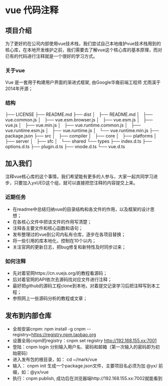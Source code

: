 # vue 代码注释

## 项目介绍
为了更好的在公司内部使用vue技术栈，我们尝试自己本地维护vue技术栈用到的核心库，在本地开发维护之前，我们需要去了解vue这个核心库的基本原理，而对已有的代码进行注释就是一个很好的学习方式。

### 关于vue
Vue 是一套用于构建用户界面的渐进式框架, 由Google华裔前端工程师 尤雨溪于2014年开源；

### 结构

├── LICENSE
├── README.md
├── dist
│   ├── README.md
│   ├── vue.common.js
│   ├── vue.esm.browser.js
│   ├── vue.esm.js
│   ├── vue.js
│   ├── vue.min.js
│   ├── vue.runtime.common.js
│   ├── vue.runtime.esm.js
│   ├── vue.runtime.js
│   └── vue.runtime.min.js
├── package.json
├── src
│   ├── compiler
│   ├── core
│   ├── platforms
│   ├── server
│   ├── sfc
│   └── shared
└── types
    ├── index.d.ts
    ├── options.d.ts
    ├── plugin.d.ts
    ├── vnode.d.ts
    └── vue.d.ts

## 加入我们
注释vue核心库的这个事情，我们希望能有更多的人参与，大家一起共同学习进步，只要加入yxUED这个组，就可以直接把您注释的内容提交上来。

### 近期任务
- 在readme中总结归纳vue的目录结构和各文件的作用，以及框架的设计思想；
- 在各核心文件中把该文件的作用写清楚；
- 注释各主要文件和核心函数和语句；
- 发布整理过的vue到公司内私有仓库，逐步在各项目替换；
- 将一些引用的库本地化，控制在10个以内；
- 关注官网的更新日志，把bug修复和新特性及时同步过来；

### 如何注释
- 先对着官网https://cn.vuejs.org/的教程看源码；
- 后对着官网的API依次去源码找对应文件进行注释；
- 最好把github的源码工程clone到本地，对着提交记录学习后把注释写到本工程；
- 参照网上一些源码分析的教程或文章；

## 发布到内部仓库
- 全局安装cnpm: npm install -g cnpm --registry=https://registry.npm.taobao.org
- 设置全局cnpm的registry：cnpm set registry http://192.168.155.xx:7001
- 登陆：cnpm login 分别输入用户名、密码和邮箱（第一次输入的密码即为初始密码）
- 进入发布包的根目录，如： cd ~/mark/vue
- 输入： cnpm init 生成一个package.json文件，主要项目名必须为加 @yx/ 前缀，如：@yx/vue
- 执行：cnpm publish, 成功后在浏览器端http://192.168.155.xx:7002就能看到
